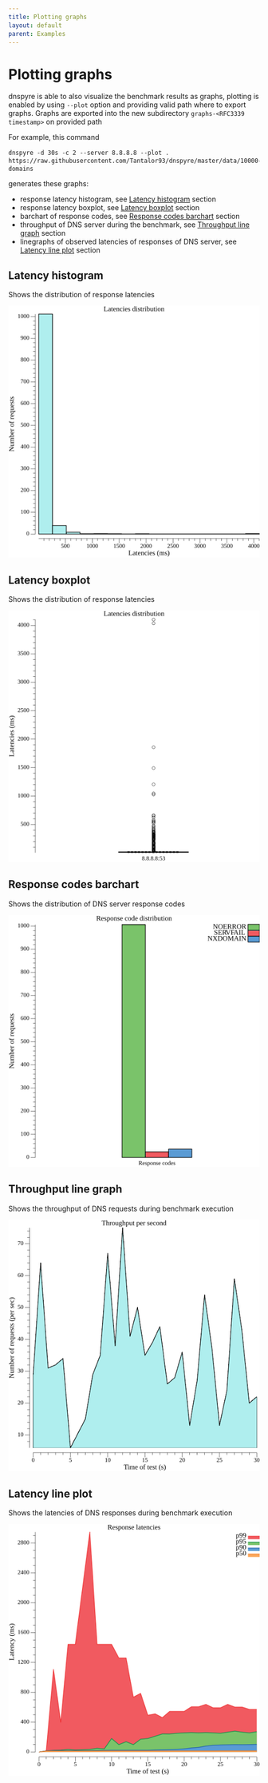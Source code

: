 ```yaml
---
title: Plotting graphs
layout: default
parent: Examples
---
```


# Plotting graphs
dnspyre is able to also visualize the benchmark results as graphs, plotting is enabled by using `--plot` option and providing valid path where to export graphs.
Graphs are exported into the new subdirectory `graphs-<RFC3339 timestamp>` on provided path

For example, this command
```
dnspyre -d 30s -c 2 --server 8.8.8.8 --plot . https://raw.githubusercontent.com/Tantalor93/dnspyre/master/data/10000-domains
```

generates these graphs:
* response latency histogram, see [Latency histogram](#latency-histogram) section
* response latency boxplot, see [Latency boxplot](#latency-boxplot) section
* barchart of response codes, see [Response codes barchart](#response-codes-barchart) section
* throughput of DNS server during the benchmark, see [Throughput line graph](#throughput-line-graph) section
* linegraphs of observed latencies of responses of DNS server, see [Latency line plot](#latency-line-plot) section

## Latency histogram
Shows the distribution of response latencies 

![latency histogram](graphs/latency-histogram.png)

## Latency boxplot
Shows the distribution of response latencies

![latency boxplot](graphs/latency-boxplot.png)

## Response codes barchart
Shows the distribution of DNS server response codes

![responses bar](graphs/responses-barchart.png)

## Throughput line graph
Shows the throughput of DNS requests during benchmark execution

![throughput line](graphs/throughput-lineplot.png)

## Latency line plot
Shows the latencies of DNS responses during benchmark execution

![latency line](graphs/latency-lineplot.png)
